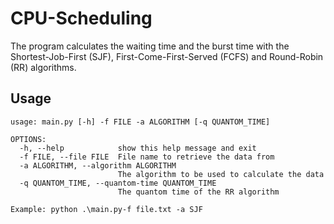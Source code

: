 # CPU-Scheduling
The program calculates the waiting time and the burst time with the Shortest-Job-First (SJF), First-Come-First-Served (FCFS) and Round-Robin (RR) algorithms.

## Usage
```
usage: main.py [-h] -f FILE -a ALGORITHM [-q QUANTOM_TIME]

OPTIONS:
  -h, --help            show this help message and exit
  -f FILE, --file FILE  File name to retrieve the data from
  -a ALGORITHM, --algorithm ALGORITHM
                        The algorithm to be used to calculate the data
  -q QUANTOM_TIME, --quantom-time QUANTOM_TIME
                        The quantom time of the RR algorithm

Example: python .\main.py-f file.txt -a SJF
```
